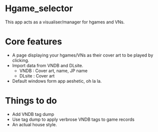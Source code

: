 # Hgame_selector
This app acts as a visualiser/manager for hgames and VNs.

# Core features

* A page displaying your hgames/VNs as their cover art to be played by clicking.
* Import data from VNDB and DLsite.
  * VNDB : Cover art, name, JP name
  * DLsite : Cover art
* Default windows form app aeshetic, oh la la.


# Things to do

* Add VNDB tag dump
* Use tag dump to apply verbrose VNDB tags to game records
* An actual house style.
